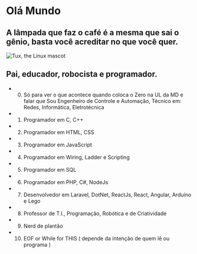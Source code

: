 # Olá Mundo
## A lâmpada que faz o café é a mesma que sai o gênio, basta você acreditar no que você quer.

 ![Tux, the Linux mascot](https://pm1.narvii.com/6765/094a068f5e3fa337b181aa16d2e266c19e0702aev2_128.jpg) 
 ## Pai, educador, robocista e programador.
 - 0. Só para ver o que acontece quando coloca o Zero na UL da MD e falar que Sou Engenheiro de Controle e Automação, Técnico em: Redes, Informática, Eletrotécnica
- 1.  Programador em C, C++
- 2. Programador em HTML, CSS
- 3. Programador em JavaScript 
- 4. Programador em Wiring, Ladder e Scripting
- 5. Programador em SQL
- 6. Programador em PHP, C#, NodeJs
- 7. Desenvolvedor em Laravel, DotNet, ReactJs, React, Angular, Arduíno e Lego
- 8. Professor de T.I., Programação, Robótica e de Criatividade
- 9. Nerd de plantão
- 10. EOF or While for THIS ( depende da intenção de quem lê ou programa )
